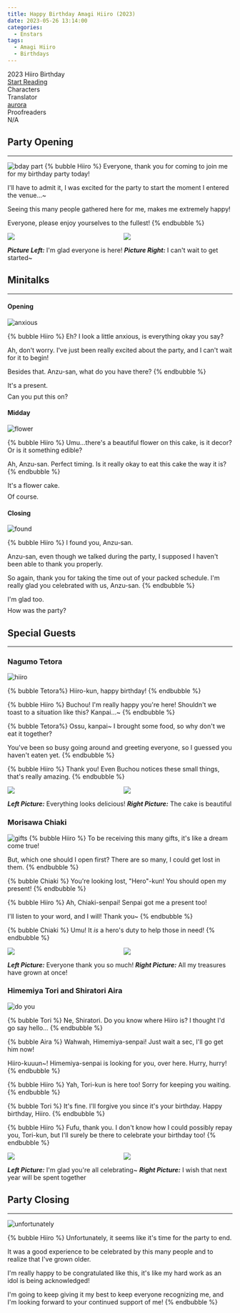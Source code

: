 ```yaml
---
title: Happy Birthday Amagi Hiiro (2023)
date: 2023-05-26 13:14:00
categories:
  - Enstars
tags:
  - Amagi Hiiro
  - Birthdays
---
```


<div class="preview-wrapper reverse" style="--storyColor: #hex;--storyColor-rgb: r,g,b;--storyColor-h: hue;--storyColor-s: saturation%;--storyColor-l: lightness%;">
  <div class="grid-wrapper">
      <div class="preview-background" style="background-image: url('https://media.discordapp.net/attachments/1110345002015535124/1111748207937069148/IMG_4935.png?width=990&height=1036')"></div>
      <div class="preview-box" style="background: calc(var(--card-background) + 2%)">
          <div class="title-area">
              <div class="title-area__title">2023 Hiiro Birthday</div>
              <div class="title-area__start"><a href="/2023/05/25/haku-bday-2023/">Start Reading</a></div>
          </div>
          <div class="info-area">
              <div class="info">
                  <div class="info-item characters">
                      <div class="label">
                          Characters
                      </div>
                      <div class="value">
                      <a href="/tags/Amagi-Hiiro/" character="Hiiro" title="Hiiro"></a>
                      <a href="/tags/Shiratori-Aira/" character="Aira" title="Aira"></a>
                      <a href="/tags/Himemiya-Tori/" character="Tori" title="Tori"></a>
                      <a href="/tags/Nagumo-Tetora/" character="Tetora" title="Tetora"></a>
                      <a href="/tags/Morisawa-Chiaki/" character="Chiaki" title="Chiaki"></a>
                        <!-- 
                          <a href="/tags/[CHARACTER_LAST_NAME]-[CHARACTER_FIRST_NAME]/" character="[CHARACTER_FIRST_AME]" title="[CHARACTER_FIRST_NAME]"></a>
                         -->
                         <!-- COPY AND PASTE THE ABOVE FOR EACH CHARACTER THAT APPEARS IN THE STORY -->
                      </div>
                  </div>
                  <div class="info-item tl">
                      <div class="label">
                          Translator
                      </div>
                      <div class="value">
                          <a href="https://twitter.com/azurecrystalz">aurora</a>
                      </div>
                  </div>
                  <div class="info-item pr">
                      <div class="label">
                          Proofreaders
                      </div>
                      <div class="value">
                          N/A
                      </div>
                  </div>
              </div>
          </div>
      </div>
  </div>
</div>

<!-- more -->

<div style="margin-top: 3%">
  <style>
    [character] {
      --dark-mode: hsl(var(--hue), 30%, 30%);
      display: flex;
    }
    [character]::before {
      position: absolute;
      margin-left: 75px;
    }
    [character] p {
      max-width: calc(100% - 75px);
      margin-left: 75px;
      color: inherit;
    }
    :root[theme='dark'] [character] p {
      background: var(--dark-mode);
    }
    :root[theme='dark'] [character] p .thought {
      color: #9f9fff;
    }
    :root[theme='light'] [character] p {
      background: var(--light-mode);
    }
    [character] p:first-child {
      margin-top: 20px;
      border-top-left-radius: 0px;
    }
    [character] p:first-child::before {
      position: absolute;
      left: 0;
    }
    [character]::after {
      display: none;
      left: 65px;
      top: 37px;
    }
    .msr-narration {
      display: flex;
      align-items: center;
      margin: 20px 0px;
      gap: 5px;
    }
    .msr-narration::before {
      content: "";
      display: inline-block;
      background: var(--article-text);
      height: 1px;
      width: 15%;
    }
    .msr-narration p {
      margin: 0;
    }
    .photos {
         display: grid;
    grid-template-columns: 1fr 1fr;
    column-gap: 15px;
    }
    @media (max-width: 650px) {
    [character] p {
        margin:0 0 .4em 65px;
        padding: .72em;
        margin-left: 55px !important;
    }
    [character]::before,[character][hidden]::before,[character][unknown]::before {
        margin-left: 70px;
        margin-left: 55px !important;
    }
}    
.minitalk {
    display: flex !important;
    flex-direction: column;
    gap: 8px;
    transition: .15s all ease;
}
.minitalk-option_content {
    display: none;
    padding: 8px 0 0px;
}
.use-motion .post-block, .use-motion .pagination, .use-motion .comments {
    visibility: hidden;
}
blockquote {
      margin-bottom: 12px;
    }
.msr-line {
      margin-bottom:10px;
    }
  </style>

## Party Opening

---

![bday part](https://64.media.tumblr.com/743c19e3e5d20ee8e64f70dca0c47acd/5f2fc2b38ec0d41a-21/s2048x3072/4a0ed4fc74cfcd10c0c1ab64b08000a1da7c07d3.pnj)
{% bubble Hiiro %}
Everyone, thank you for coming to join me for my birthday party today!

I'll have to admit it, I was excited for the party to start the moment I entered the venue...~

Seeing this many people gathered here for me, makes me extremely happy!

Everyone, please enjoy yourselves to the fullest!
{% endbubble %}

<div class="photos">
  <img src="https://64.media.tumblr.com/41fb7086c5dc62dee434ebcc3ae77a57/5f2fc2b38ec0d41a-79/s2048x3072/d8bc6d2faf79897277977351573fa6c1dccac7c7.pnj">
  <img src="https://64.media.tumblr.com/a939215ab260bdbb1c1b0ae4ad2d4bf2/5f2fc2b38ec0d41a-ea/s2048x3072/a50fc32f245154603c11ed57fe9c059575cd8f30.pnj">
</div>

**_Picture Left:_** I'm glad everyone is here!
**_Picture Right:_** I can't wait to get started~

## Minitalks

---

#### Opening

![anxious](https://64.media.tumblr.com/0e5fb8548076945b5142c1b87d32812f/a034b7fb0ce83f49-25/s2048x3072/7124172236664eda7a62c5f33777ac2d5256ebbe.pnj)

{% bubble Hiiro %}
Eh? I look a little anxious, is everything okay you say?

Ah, don't worry. I've just been really excited about the party, and I can't wait for it to begin!

Besides that. Anzu-san, what do you have there?
{% endbubble %}

<div class="minitalk" character="Anzu">
  <div class="minitalk-option">
    <div class="minitalk-option_header tab-header__open">It's a present.</div>
      <div class="minitalk-option_content" style="display: none;">
        <div class="msr-unit" character="Hiiro">
          <div class="msr-icon">
            <div class="msr-icon__wrapper">
              <div class="msr-icon__base"></div>
            </div>
          </div>
          <div class="msr-name"></div>
          <div class="msr-line">
            <p>Ah, this is the stuffed bear that Aira really loved.</p>
            <p>He told us he wants to put all of "Alkaloid"s together in a line, so I'll have to show them as soon as possible♪</p>
          </div>
        </div>
      </div>
    </div>
    <div class="minitalk-option">
    <div class="minitalk-option_header tab-header__open">Can you put this on?</div>
      <div class="minitalk-option_content" style="display: none;">
        <div class="msr-unit" character="Hiiro" attribute="">
          <div class="msr-icon">
            <div class="msr-icon__wrapper">
              <div class="msr-icon__base"></div>
            </div>
          </div>
          <div class="msr-name"></div>
          <div class="msr-line">
            <p>Nn？ This stuffed bear...a "Birthday Cookie Bear" was it?
            </p>
            <p>
             I see. So there's a rule that the birthday star wears this. I learned something, thank you!
            </p>
          </div>
        </div>
      </div>
    </div>
  </div>
</div>

#### Midday

![flower](https://64.media.tumblr.com/9917886a359725f5ba9b051d344d4b56/a034b7fb0ce83f49-fe/s2048x3072/1bbc4e01ceff6e32067f3c75aa67d617aeb08104.pnj)

{% bubble Hiiro %}
Umu...there's a beautiful flower on this cake, is it decor? Or is it something edible?

Ah, Anzu-san. Perfect timing. Is it really okay to eat this cake the way it is?
{% endbubble %}

<div class="minitalk" character="Anzu">
  <div class="minitalk-option">
    <div class="minitalk-option_header tab-header__open">It's a flower cake.</div>
      <div class="minitalk-option_content" style="display: none;">
        <div class="msr-unit" character="Hiiro">
          <div class="msr-icon">
            <div class="msr-icon__wrapper">
              <div class="msr-icon__base"></div>
            </div>
          </div>
          <div class="msr-name"></div>
          <div class="msr-line">
            <p>Heeeeh. The flowers are made of cream...</p>
            <p>It still amazes me how the city can make flowers like this.</p>
          </div>
        </div>
      </div>
    </div>
    <div class="minitalk-option">
    <div class="minitalk-option_header tab-header__open">Of course.</div>
      <div class="minitalk-option_content" style="display: none;">
        <div class="msr-unit" character="Hiiro" attribute="">
          <div class="msr-icon">
            <div class="msr-icon__wrapper">
              <div class="msr-icon__base"></div>
            </div>
          </div>
          <div class="msr-name"></div>
          <div class="msr-line">
            <p>That's good to hear. I'll try it immediately!
            </p>
            <p>
             Mogumogu...it's delicious!  This cake is wonderful, it looks beautiful and it's really good to eat too! 
            </p>
          </div>
        </div>
      </div>
    </div>
  </div>

#### Closing

![found](https://64.media.tumblr.com/8a87579d20fb1817fbaec63d503f2786/a034b7fb0ce83f49-23/s2048x3072/276dd24c3a0664cc00c0263069ad85feb0b113b0.pnj)

{% bubble Hiiro %}
I found you, Anzu-san.

Anzu-san, even though we talked during the party, I supposed I haven't been able to thank you properly.

So again, thank you for taking the time out of your packed schedule. I'm really glad you celebrated with us, Anzu-san.
{% endbubble %}

<div class="minitalk" character="Anzu">
  <div class="minitalk-option">
    <div class="minitalk-option_header tab-header__open">I'm glad too.</div>
      <div class="minitalk-option_content" style="display: none;">
        <div class="msr-unit" character="Hiiro">
          <div class="msr-icon">
            <div class="msr-icon__wrapper">
              <div class="msr-icon__base"></div>
            </div>
          </div>
          <div class="msr-name"></div>
          <div class="msr-line">
            <p>And I'm really glad you enjoyed the party too, Anzu-san！</p>
            <p>I'll do my best this year as an idol, so that we can celebrate like this again next year.  I hope you will keep watching over me, Anzu-san...♪</p>
          </div>
        </div>
      </div>
    </div>
    <div class="minitalk-option">
    <div class="minitalk-option_header tab-header__open">How was the party?</div>
      <div class="minitalk-option_content" style="display: none;">
        <div class="msr-unit" character="Hiiro" attribute="">
          <div class="msr-icon">
            <div class="msr-icon__wrapper">
              <div class="msr-icon__base"></div>
            </div>
          </div>
          <div class="msr-name"></div>
          <div class="msr-line">
            <p>Umu! Seeing "ALKALOID", as well as Nii-san and everyone else, made me really happy!
            </p>
            <p>
             I was also able to make a toast properly, just like Nii-san taught me. I'm glad I've been able to use everything I've learned♪
            </p>
          </div>
        </div>
      </div>
    </div>
  </div>

## Special Guests

---

### Nagumo Tetora

![hiiro](https://64.media.tumblr.com/04668ae8dc1c2524cbbec24d2610c1bd/c9084e4199d365f4-a4/s2048x3072/60cf48431ff224c1961794756752c2f20b3f3019.pnj)

{% bubble Tetora%}
Hiiro-kun, happy birthday!
{% endbubble %}

{% bubble Hiiro %}
Buchou! I'm really happy you're here! Shouldn't we toast to a situation like this? Kanpai...~
{% endbubble %}

{% bubble Tetora%}
Ossu, kanpai~ I brought some food, so why don't we eat it together?

You've been so busy going around and greeting everyone, so I guessed you haven't eaten yet.
{% endbubble %}

{% bubble Hiiro %}
Thank you! Even Buchou notices these small things, that's really amazing.
{% endbubble %}

<div class="photos">
  <img src="https://64.media.tumblr.com/ff2ed16365d6597a209151f61c8bafd6/c9084e4199d365f4-21/s2048x3072/2570a98831403a39d9fcb3bfc3a763583d86c027.pnj">
  <img src="https://64.media.tumblr.com/9bfec36a8d9a1335dfe2383a9f662d78/c9084e4199d365f4-b7/s2048x3072/2a1f3bc87beef7d89b010ede090cc92b3cc55e0c.pnj">
</div>

**_Left Picture:_** Everything looks delicious!
**_Right Picture:_** The cake is beautiful

### Morisawa Chiaki

![gifts](https://64.media.tumblr.com/e51e6e10d137211233d4a40d6053b3c8/3e2f559c6a54d92e-0a/s2048x3072/3c81ec7f2d2852f0b12b8fe91f1910ea2ef3548e.pnj)
{% bubble Hiiro %}
To be receiving this many gifts, it's like a dream come true!

But, which one should I open first? There are so many, I could get lost in them.
{% endbubble %}

{% bubble Chiaki %}
You're looking lost, "Hero"-kun! You should open my present!
{% endbubble %}

{% bubble Hiiro %}
Ah, Chiaki-senpai! Senpai got me a present too!

I'll listen to your word, and I will! Thank you~
{% endbubble %}

{% bubble Chiaki %}
Umu! It _is_ a hero's duty to help those in need!
{% endbubble %}

<div class="photos">
  <img src="https://64.media.tumblr.com/dcce27314e504269b842535d0a6e721d/3e2f559c6a54d92e-94/s2048x3072/8c48f8b6f5b74934f521ac9b6cea13d6da78cfdf.pnj">
  <img src="https://64.media.tumblr.com/34b5f3cf239da3b54b246242b57f57e5/3e2f559c6a54d92e-53/s2048x3072/6bdc1315c3c8ba8d647a3f65cb0bbd966fc884e2.pnj">
</div>

**_Left Picture:_** Everyone thank you so much!
**_Right Picture:_** All my treasures have grown at once!

### Himemiya Tori and Shiratori Aira

![do you](https://64.media.tumblr.com/ca583950dd27dbef3d289feb3aeb8c04/dfc43048f91931d1-f5/s2048x3072/f2fbdbcded757ae603b1fdff7e7a47ed1d0b91de.pnj)

{% bubble Tori %}
Ne, Shiratori. Do you know where Hiiro is? I thought I'd go say hello...
{% endbubble %}

{% bubble Aira %}
Wahwah, Himemiya-senpai! Just wait a sec, I'll go get him now!

Hiiro-kuuun~! Himemiya-senpai is looking for you, over here. Hurry, hurry!
{% endbubble %}

{% bubble Hiiro %}
Yah, Tori-kun is here too! Sorry for keeping you waiting.
{% endbubble %}

{% bubble Tori %}
It's fine. I'll forgive you since it's your birthday. Happy birthday, Hiiro.
{% endbubble %}

{% bubble Hiiro %}
Fufu, thank you. I don't know how I could possibly repay you, Tori-kun, but I'll surely be there to celebrate your birthday too!
{% endbubble %}

<div class="photos">
  <img src="https://64.media.tumblr.com/d52bd1faa20ebf4801cb513655ac4574/dfc43048f91931d1-13/s2048x3072/e5256871dc182e80e1cf90fa6e50c4cafebda92a.pnj">
  <img src="https://64.media.tumblr.com/6977ee50572c965fe37aaad4c589b49d/dfc43048f91931d1-32/s2048x3072/6aca244784bb20c16831956a2fbba763728b367d.pnj">
</div>

**_Left Picture:_** I'm glad you're all celebrating~
**_Right Picture:_** I wish that next year will be spent together

## Party Closing

---

![unfortunately](https://64.media.tumblr.com/fc4fab77d631916952f04a232c97327e/a4c5b4ddcca2117d-0b/s2048x3072/d337a292068d5b3f6a7618c764367b4775af222b.pnj)

{% bubble Hiiro %}
Unfortunately, it seems like it's time for the party to end.

It was a good experience to be celebrated by this many people and to realize that I've grown older.

I'm really happy to be congratulated like this, it's like my hard work as an idol is being acknowledged!

I'm going to keep giving it my best to keep everyone recognizing me, and I'm looking forward to your continued support of me!
{% endbubble %}

  <!-- CONTENT GOES HERE -->

  <!-- 
  SPEECH BUBBLE FORMAT: 
  {% bubble [CHARACTER_FIRST_NAME] [ATTRIBUTE(optional)]}
    DIALOGUE TEXT HERE

    ADD A LINE SPACE FOR A NEW LINE

    <th>EMBED THOUGHT DIALOGUE WITH THESE TAGS</th>
  {% endbubble %}
  -->

  </div>
